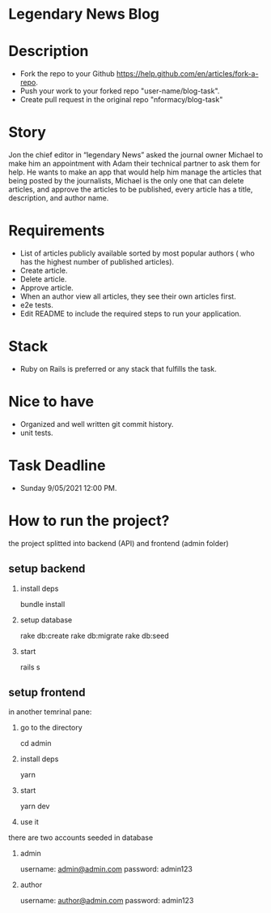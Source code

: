 # Legendary News Blog

# Description
- Fork the repo to your Github https://help.github.com/en/articles/fork-a-repo.
- Push your work to your forked repo "user-name/blog-task".
- Create pull request in the original repo "nformacy/blog-task"

# Story
Jon the chief editor in “legendary News” asked the journal owner Michael to make him an appointment with Adam their technical partner to ask them for help.
He wants to make an app that would help him manage the articles that being posted by the journalists, Michael is the only one that can delete articles, and approve the articles to be published, every article has a title, description, and author name.


# Requirements
- List of articles publicly available sorted by most popular authors ( who has the highest number of published articles).
- Create article.
- Delete article.
- Approve article.
- When an author view all articles, they see their own articles first.
- e2e tests.
- Edit README to include the required steps to run your application.

# Stack
- Ruby on Rails is preferred or any stack that fulfills the task.

# Nice to have
- Organized and well written git commit history.
- unit tests.

# Task Deadline
- Sunday 9/05/2021 12:00 PM.

# How to run the project?

the project splitted into backend (API) and frontend (admin folder)

## setup backend

1. install deps

      bundle install


2. setup database

      rake db:create
      rake db:migrate
      rake db:seed

3. start

      rails s

## setup frontend

in another temrinal pane:

1. go to the directory

      cd admin

2. install deps

      yarn

3. start

      yarn dev

4. use it

there are two accounts seeded in database

1. admin

      username: admin@admin.com
      password: admin123

1. author

      username: author@admin.com
      password: admin123
